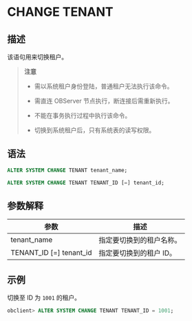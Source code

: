 # CHANGE TENANT

## 描述

该语句用来切换租户。

>**注意**
>
>* 需以系统租户身份登陆，普通租户无法执行该命令。
>
>* 需直连 OBServer 节点执行，断连接后需重新执行。
>
>* 不能在事务执行过程中执行该命令。
>
>* 切换到系统租户后，只有系统表的读写权限。

## 语法

```sql
ALTER SYSTEM CHANGE TENANT tenant_name;

ALTER SYSTEM CHANGE TENANT TENANT_ID [=] tenant_id;
```

## 参数解释

|          **参数**           |    **描述**     |
|---------------------------|---------------|
| tenant_name               | 指定要切换到的租户名称。  |
| TENANT_ID \[=\] tenant_id | 指定要切换到的租户 ID。 |

## 示例

切换至 ID 为 `1001` 的租户。

```sql
obclient> ALTER SYSTEM CHANGE TENANT TENANT_ID = 1001;
```
